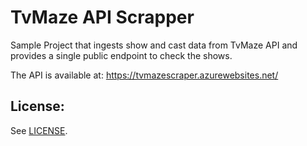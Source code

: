 # TvMaze API Scrapper

Sample Project that ingests show and cast data from TvMaze API and provides a single public endpoint to check the shows.

The API is available at: https://tvmazescraper.azurewebsites.net/

## License:
See [LICENSE](LICENSE).